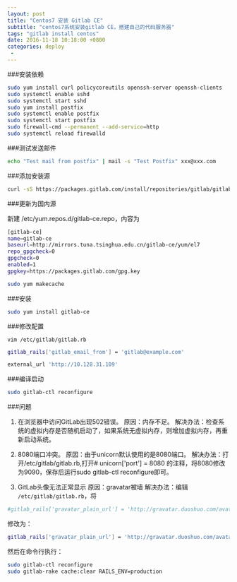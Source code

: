 ```yaml
---
layout: post
title: "Centos7 安装 Gitlab CE"
subtitle: "centos7系统安装gitlab CE，搭建自己的代码服务器"
tags: "gitlab install centos"
date: 2016-11-18 10:18:00 +0800
categories: deploy
 -
---
```


###安装依赖

```bash
sudo yum install curl policycoreutils openssh-server openssh-clients
sudo systemctl enable sshd
sudo systemctl start sshd
sudo yum install postfix
sudo systemctl enable postfix
sudo systemctl start postfix
sudo firewall-cmd --permanent --add-service=http
sudo systemctl reload firewalld
```

###测试发送邮件

```bash
echo "Test mail from postfix" | mail -s "Test Postfix" xxx@xxx.com
```

###添加安装源

```bash
curl -sS https://packages.gitlab.com/install/repositories/gitlab/gitlab-ce/script.rpm.sh | sudo bash
```

###更新为国内源

新建 /etc/yum.repos.d/gitlab-ce.repo，内容为

```bash
[gitlab-ce]
name=gitlab-ce
baseurl=http://mirrors.tuna.tsinghua.edu.cn/gitlab-ce/yum/el7
repo_gpgcheck=0
gpgcheck=0
enabled=1
gpgkey=https://packages.gitlab.com/gpg.key
```

```bash
sudo yum makecache
```

###安装

```bash
sudo yum install gitlab-ce
```

###修改配置

`vim /etc/gitlab/gitlab.rb`

```bash
gitlab_rails['gitlab_email_from'] = 'gitlab@example.com'

external_url 'http://10.128.31.109'
```

###编译启动

```bash
sudo gitlab-ctl reconfigure
```

###问题

1. 在浏览器中访问GitLab出现502错误。
   原因：内存不足。
   解决办法：检查系统的虚拟内存是否随机启动了，如果系统无虚拟内存，则增加虚拟内存，再重新启动系统。

2. 8080端口冲突。
   原因：由于unicorn默认使用的是8080端口。
   解决办法：打开/etc/gitlab/gitlab.rb,打开# unicorn['port'] = 8080 的注释，将8080修改为9090，保存后运行sudo gitlab-ctl reconfigure即可。

3. GitLab头像无法正常显示
   原因：gravatar被墙
   解决办法：编辑 `/etc/gitlab/gitlab.rb`，将

```bash
#gitlab_rails['gravatar_plain_url'] = 'http://gravatar.duoshuo.com/avatar/%{hash}?s=%{size}&d=identicon'
```

修改为：

```bash
gitlab_rails['gravatar_plain_url'] = 'http://gravatar.duoshuo.com/avatar/%{hash}?s=%{size}&d=identicon'
```

然后在命令行执行：

```bash
sudo gitlab-ctl reconfigure 
sudo gitlab-rake cache:clear RAILS_ENV=production
```
